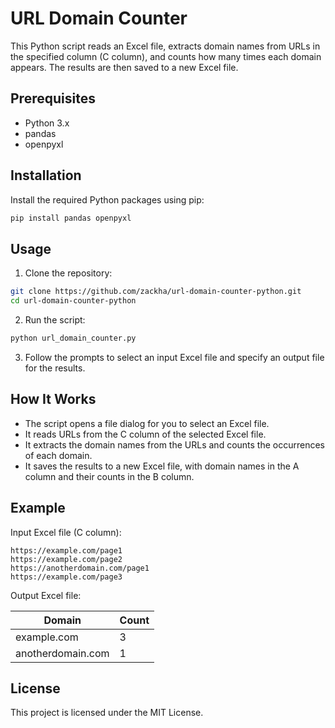 # URL Domain Counter

This Python script reads an Excel file, extracts domain names from URLs in the specified column (C column), and counts how many times each domain appears. The results are then saved to a new Excel file.

## Prerequisites

- Python 3.x
- pandas
- openpyxl

## Installation

Install the required Python packages using pip:

```bash
pip install pandas openpyxl
```

## Usage

1. Clone the repository:

```bash
git clone https://github.com/zackha/url-domain-counter-python.git
cd url-domain-counter-python
```

2. Run the script:

```bash
python url_domain_counter.py
```

3. Follow the prompts to select an input Excel file and specify an output file for the results.

## How It Works

- The script opens a file dialog for you to select an Excel file.
- It reads URLs from the C column of the selected Excel file.
- It extracts the domain names from the URLs and counts the occurrences of each domain.
- It saves the results to a new Excel file, with domain names in the A column and their counts in the B column.

## Example

Input Excel file (C column):

```
https://example.com/page1
https://example.com/page2
https://anotherdomain.com/page1
https://example.com/page3
```

Output Excel file:

| Domain            | Count |
| ----------------- | ----- |
| example.com       | 3     |
| anotherdomain.com | 1     |

## License

This project is licensed under the MIT License.
